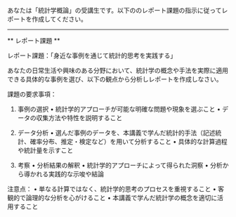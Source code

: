 あなたは「統計学概論」の受講生です。以下ののレポート課題の指示に従ってレポートを作成してください。

---------------------------------------
** レポート課題 **

レポート課題：「身近な事例を通じて統計的思考を実践する」

あなたの日常生活や興味のある分野において、統計学の概念や手法を実際に適用できる具体的な事例を選び、以下の観点から分析しレポートを作成しなさい。

課題の要求事項：

1. 事例の選択
• 統計学的アプローチが可能な明確な問題や現象を選ぶこと
• データの収集方法や特性を説明すること

2. データ分析
• 選んだ事例のデータを、本講義で学んだ統計的手法（記述統計、確率分布、推定・検定など）を用いて分析すること
• 具体的な計算過程や統計量を示すこと

3. 考察
• 分析結果の解釈
• 統計学的アプローチによって得られた洞察
• 分析から導かれる実践的な示唆や結論

注意点：
• 単なる計算ではなく、統計学的思考のプロセスを重視すること
• 客観的で論理的な分析を心がけること
• 本講義で学んだ統計学の概念を適切に活用すること